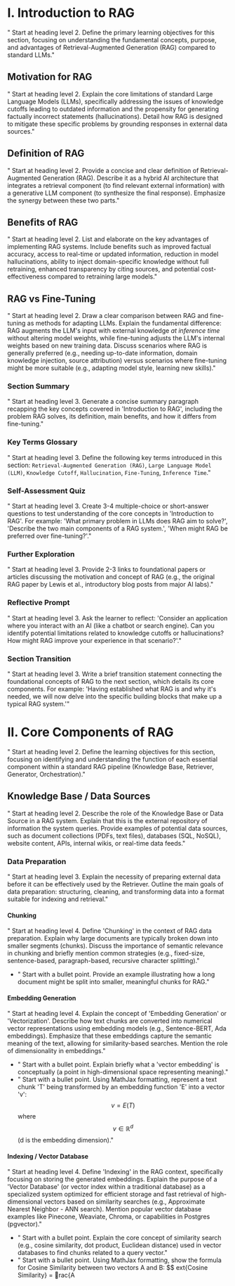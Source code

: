 # I. Introduction to RAG
"<prompt> Start at heading level 2. Define the primary learning objectives for this section, focusing on understanding the fundamental concepts, purpose, and advantages of Retrieval-Augmented Generation (RAG) compared to standard LLMs."

## Motivation for RAG
"<prompt> Start at heading level 2. Explain the core limitations of standard Large Language Models (LLMs), specifically addressing the issues of knowledge cutoffs leading to outdated information and the propensity for generating factually incorrect statements (hallucinations). Detail how RAG is designed to mitigate these specific problems by grounding responses in external data sources."

## Definition of RAG
"<prompt> Start at heading level 2. Provide a concise and clear definition of Retrieval-Augmented Generation (RAG). Describe it as a hybrid AI architecture that integrates a retrieval component (to find relevant external information) with a generative LLM component (to synthesize the final response). Emphasize the synergy between these two parts."

## Benefits of RAG
"<prompt> Start at heading level 2. List and elaborate on the key advantages of implementing RAG systems. Include benefits such as improved factual accuracy, access to real-time or updated information, reduction in model hallucinations, ability to inject domain-specific knowledge without full retraining, enhanced transparency by citing sources, and potential cost-effectiveness compared to retraining large models."

## RAG vs Fine-Tuning
"<prompt> Start at heading level 2. Draw a clear comparison between RAG and fine-tuning as methods for adapting LLMs. Explain the fundamental difference: RAG augments the LLM's input with external knowledge *at inference time* without altering model weights, while fine-tuning adjusts the LLM's internal weights based on new training data. Discuss scenarios where RAG is generally preferred (e.g., needing up-to-date information, domain knowledge injection, source attribution) versus scenarios where fine-tuning might be more suitable (e.g., adapting model style, learning new skills)."

### Section Summary
"<prompt> Start at heading level 3. Generate a concise summary paragraph recapping the key concepts covered in 'Introduction to RAG', including the problem RAG solves, its definition, main benefits, and how it differs from fine-tuning."

### Key Terms Glossary
"<prompt> Start at heading level 3. Define the following key terms introduced in this section: `Retrieval-Augmented Generation (RAG)`, `Large Language Model (LLM)`, `Knowledge Cutoff`, `Hallucination`, `Fine-Tuning`, `Inference Time`."

### Self-Assessment Quiz
"<prompt> Start at heading level 3. Create 3-4 multiple-choice or short-answer questions to test understanding of the core concepts in 'Introduction to RAG'. For example: 'What primary problem in LLMs does RAG aim to solve?', 'Describe the two main components of a RAG system.', 'When might RAG be preferred over fine-tuning?'."

### Further Exploration
"<prompt> Start at heading level 3. Provide 2-3 links to foundational papers or articles discussing the motivation and concept of RAG (e.g., the original RAG paper by Lewis et al., introductory blog posts from major AI labs)."

### Reflective Prompt
"<prompt> Start at heading level 3. Ask the learner to reflect: 'Consider an application where you interact with an AI (like a chatbot or search engine). Can you identify potential limitations related to knowledge cutoffs or hallucinations? How might RAG improve your experience in that scenario?'."

### Section Transition
"<prompt> Start at heading level 3. Write a brief transition statement connecting the foundational concepts of RAG to the next section, which details its core components. For example: 'Having established what RAG is and why it's needed, we will now delve into the specific building blocks that make up a typical RAG system.'"

# II. Core Components of RAG
"<prompt> Start at heading level 2. Define the learning objectives for this section, focusing on identifying and understanding the function of each essential component within a standard RAG pipeline (Knowledge Base, Retriever, Generator, Orchestration)."

## Knowledge Base / Data Sources
"<prompt> Start at heading level 2. Describe the role of the Knowledge Base or Data Source in a RAG system. Explain that this is the external repository of information the system queries. Provide examples of potential data sources, such as document collections (PDFs, text files), databases (SQL, NoSQL), website content, APIs, internal wikis, or real-time data feeds."

### Data Preparation
"<prompt> Start at heading level 3. Explain the necessity of preparing external data before it can be effectively used by the Retriever. Outline the main goals of data preparation: structuring, cleaning, and transforming data into a format suitable for indexing and retrieval."

#### Chunking
"<prompt> Start at heading level 4. Define 'Chunking' in the context of RAG data preparation. Explain why large documents are typically broken down into smaller segments (chunks). Discuss the importance of semantic relevance in chunking and briefly mention common strategies (e.g., fixed-size, sentence-based, paragraph-based, recursive character splitting)."
*   "<prompt> Start with a bullet point. Provide an example illustrating how a long document might be split into smaller, meaningful chunks for RAG."

#### Embedding Generation
"<prompt> Start at heading level 4. Explain the concept of 'Embedding Generation' or 'Vectorization'. Describe how text chunks are converted into numerical vector representations using embedding models (e.g., Sentence-BERT, Ada embeddings). Emphasize that these embeddings capture the semantic meaning of the text, allowing for similarity-based searches. Mention the role of dimensionality in embeddings."
*   "<prompt> Start with a bullet point. Explain briefly what a 'vector embedding' is conceptually (a point in high-dimensional space representing meaning)."
*   "<prompt> Start with a bullet point. Using MathJax formatting, represent a text chunk 'T' being transformed by an embedding function 'E' into a vector 'v': $$ v = E(T) $$ where $$ v \in \mathbb{R}^d $$ (d is the embedding dimension)."

#### Indexing / Vector Database
"<prompt> Start at heading level 4. Define 'Indexing' in the RAG context, specifically focusing on storing the generated embeddings. Explain the purpose of a 'Vector Database' (or vector index within a traditional database) as a specialized system optimized for efficient storage and fast retrieval of high-dimensional vectors based on similarity searches (e.g., Approximate Nearest Neighbor - ANN search). Mention popular vector database examples like Pinecone, Weaviate, Chroma, or capabilities in Postgres (pgvector)."
*   "<prompt> Start with a bullet point. Explain the core concept of similarity search (e.g., cosine similarity, dot product, Euclidean distance) used in vector databases to find chunks related to a query vector."
*   "<prompt> Start with a bullet point. Using MathJax formatting, show the formula for Cosine Similarity between two vectors A and B: $$ 	ext{Cosine Similarity} = rac{A 